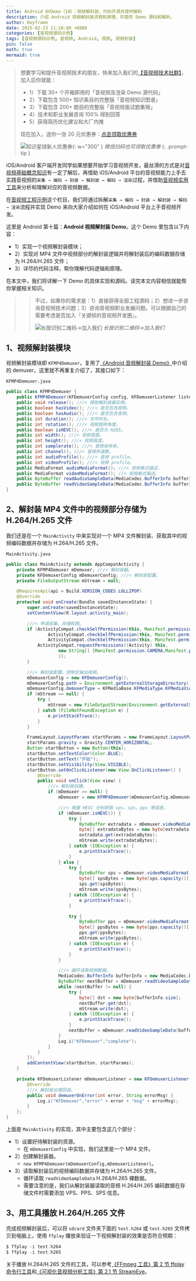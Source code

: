 ```yaml
---
title: Android AVDemo（10）：视频解封装，代码开源并提供解析
description: 介绍 Android 视频解封装流程和原理，并提供 Demo 源码和解析。
author: Keyframe
date: 2025-02-23 11:28:08 +0800
categories: [音视频源码示例]
tags: [音视频源码示例, 音视频, Android, 视频, 视频封装]
pin: false
math: true
mermaid: true
---
```


>想要学习和提升音视频技术的朋友，快来加入我们的<a href="https://t.zsxq.com/jRprT" target="_blank" rel="noopener noreferrer">【音视频技术社群】</a>，加入后你就能：
>
>- 1）下载 30+ 个开箱即用的「音视频及渲染 Demo 源代码」
>- 2）下载包含 500+ 知识条目的完整版「音视频知识图谱」
>- 3）下载包含 200+ 题目的完整版「音视频面试题集锦」
>- 4）技术和职业发展咨询 100% 得到回答
>- 5）获得简历优化建议和大厂内推
>  
>现在加入，送你一张 20 元优惠券：<a href="https://t.zsxq.com/jRprT" target="_blank" rel="noopener noreferrer">点击领取优惠券</a>
>
>![知识星球新人优惠券](assets/img/keyframe-zsxq-coupon.png){: w="300" }
>_微信扫码也可领取优惠券_
{: .prompt-tip }

iOS/Android 客户端开发同学如果想要开始学习音视频开发，最丝滑的方式是对[音视频基础概念知识](https://mp.weixin.qq.com/mp/appmsgalbum?__biz=MjM5MTkxOTQyMQ==&action=getalbum&album_id=2140155659944787969#wechat_redirect)有一定了解后，再借助 iOS/Android 平台的音视频能力上手去实践音视频的`采集 → 编码 → 封装 → 解封装 → 解码 → 渲染`过程，并借助[音视频实用工具](https://mp.weixin.qq.com/mp/appmsgalbum?__biz=MjM5MTkxOTQyMQ==&action=getalbum&album_id=2216997905264082945#wechat_redirect)来分析和理解对应的音视频数据。

在[音视频工程示例](https://mp.weixin.qq.com/mp/appmsgalbum?__biz=MjM5MTkxOTQyMQ==&action=getalbum&album_id=2273301900659851268#wechat_redirect)这个栏目，我们将通过拆解`采集 → 编码 → 封装 → 解封装 → 解码 → 渲染`流程并实现 Demo 来向大家介绍如何在 iOS/Android 平台上手音视频开发。

这里是 Android 第十篇：**Android 视频解封装 Demo**。这个 Demo 里包含以下内容：

- 1）实现一个视频解封装模块；
- 2）实现对 MP4 文件中视频部分的解封装逻辑并将解封装后的编码数据存储为 H.264/H.265 文件；
- 3）详尽的代码注释，帮你理解代码逻辑和原理。

在本文中，我们将详解一下 Demo 的具体实现和源码。读完本文内容相信就能帮你掌握相关知识。

>>不过，如果你的需求是：1）直接获得全部工程源码；2）想进一步咨询音视频技术问题；3）咨询音视频职业发展问题。可以根据自己的需要考虑是否加入『关键帧的音视频开发圈』。
>>
>>![长按识别二维码→加入我们](assets/img/keyframe-zsxq.png)
>>_长按识别二维码→加入我们_


## 1、视频解封装模块

视频解封装模块即 `KFMP4Demuxer`，复用了[《Android 音频解封装 Demo》](https://mp.weixin.qq.com/s/2tv6J-11FMjq3YCQoJC8eQ)中介绍的 demuxer，这里就不再重复介绍了，其接口如下：

`KFMP4Demuxer.java`

```java
public class KFMP4Demuxer {
    public KFMP4Demuxer(KFDemuxerConfig config, KFDemuxerListener listener); ///< 构造方法：配置 & 回调。
    public void release(); ///< 释放解封装器实例。
    public boolean hasVideo(); ///< 是否包含视频。
    public boolean hasAudio(); ///< 是否包含音频。
    public int duration(); ///< 文件时长。
    public int rotation(); ///< 视频旋转角度。
    public boolean isHEVC(); ///< 是否为 H265。
    public int width(); ///< 视频宽度。
    public int height(); ///< 视频高度。
    public int samplerate(); ///< 音频采样率。
    public int channel(); ///< 音频声道数。
    public int audioProfile(); ///< 音频 profile。
    public int videoProfile(); ///< 视频 profile。
    public MediaFormat audioMediaFormat(); ///< 音频格式描述。
    public MediaFormat videoMediaFormat(); //< 视频格式描述。
    public ByteBuffer readAudioSampleData(MediaCodec.BufferInfo bufferInfo); ///< 读取音频帧。
    public ByteBuffer readVideoSampleData(MediaCodec.BufferInfo bufferInfo); ///< 读取视频帧。
}
```



## 2、解封装 MP4 文件中的视频部分存储为 H.264/H.265 文件

我们还是在一个 `MainActivity` 中来实现对一个 MP4 文件解封装、获取其中的视频编码数据并存储为 H.264/H.265 文件。

`MainActivity.java`

```java
public class MainActivity extends AppCompatActivity {
    private KFMP4Demuxer mDemuxer; ///< 解封装器。
    private KFDemuxerConfig mDemuxerConfig; ///< 解封装配置。
    private FileOutputStream mStream = null;

    @RequiresApi(api = Build.VERSION_CODES.LOLLIPOP)
    @Override
    protected void onCreate(Bundle savedInstanceState) {
        super.onCreate(savedInstanceState);
        setContentView(R.layout.activity_main);

        ///< 申请采集、存储权限。
        if (ActivityCompat.checkSelfPermission(this, Manifest.permission.RECORD_AUDIO) != PackageManager.PERMISSION_GRANTED || ActivityCompat.checkSelfPermission(this, Manifest.permission.CAMERA) != PackageManager.PERMISSION_GRANTED ||
                ActivityCompat.checkSelfPermission(this, Manifest.permission.READ_EXTERNAL_STORAGE) != PackageManager.PERMISSION_GRANTED ||
                ActivityCompat.checkSelfPermission(this, Manifest.permission.WRITE_EXTERNAL_STORAGE) != PackageManager.PERMISSION_GRANTED) {
            ActivityCompat.requestPermissions((Activity) this,
                    new String[] {Manifest.permission.CAMERA,Manifest.permission.RECORD_AUDIO, Manifest.permission.READ_EXTERNAL_STORAGE, Manifest.permission.WRITE_EXTERNAL_STORAGE},
                    1);
        }

        ///< 解封装配置，控制仅输出视频。
        mDemuxerConfig = new KFDemuxerConfig();
        mDemuxerConfig.path = Environment.getExternalStorageDirectory().getPath() + "/2.mp4";
        mDemuxerConfig.demuxerType = KFMediaBase.KFMediaType.KFMediaVideo;
        if (mStream == null) {
            try {
                mStream = new FileOutputStream(Environment.getExternalStorageDirectory().getPath() + "/test.h264");
            } catch (FileNotFoundException e) {
                e.printStackTrace();
            }
        }

        FrameLayout.LayoutParams startParams = new FrameLayout.LayoutParams(200, 120);
        startParams.gravity = Gravity.CENTER_HORIZONTAL;
        Button startButton = new Button(this);
        startButton.setTextColor(Color.BLUE);
        startButton.setText("开始");
        startButton.setVisibility(View.VISIBLE);
        startButton.setOnClickListener(new View.OnClickListener() {
            @Override
            public void onClick(View view) {
                ///< 解封装创建。
                if (mDemuxer == null) {
                    mDemuxer = new KFMP4Demuxer(mDemuxerConfig,mDemuxerListener);

                    ///< 根据 HEVC 分别获取 vps、sps、pps 等信息。
                    if (mDemuxer.isHEVC()) {
                        try {
                            ByteBuffer extradata = mDemuxer.videoMediaFormat().getByteBuffer("csd-0");
                            byte[] extradataBytes = new byte[extradata.capacity()];
                            extradata.get(extradataBytes);
                            mStream.write(extradataBytes);
                        } catch (IOException e) {
                            e.printStackTrace();
                        }
                    } else {
                        try {
                            ByteBuffer sps = mDemuxer.videoMediaFormat().getByteBuffer("csd-0");
                            byte[] spsBytes = new byte[sps.capacity()];
                            sps.get(spsBytes);
                            mStream.write(spsBytes);
                        } catch (IOException e) {
                            e.printStackTrace();
                        }

                        try {
                            ByteBuffer pps = mDemuxer.videoMediaFormat().getByteBuffer("csd-1");
                            byte[] ppsBytes = new byte[pps.capacity()];
                            pps.get(ppsBytes);
                            mStream.write(ppsBytes);
                        } catch (IOException e) {
                            e.printStackTrace();
                        }
                    }

                    ///< 循环读取视频数据。
                    MediaCodec.BufferInfo bufferInfo = new MediaCodec.BufferInfo();
                    ByteBuffer nextBuffer = mDemuxer.readVideoSampleData(bufferInfo);
                    while (nextBuffer != null) {
                        try {
                            byte[] dst = new byte[bufferInfo.size];
                            nextBuffer.get(dst);
                            mStream.write(dst);
                        } catch (IOException e) {
                            e.printStackTrace();
                        }
                        nextBuffer = mDemuxer.readVideoSampleData(bufferInfo);
                    }
                    Log.i("KFDemuxer","complete");
                }
            }
        });
        addContentView(startButton, startParams);
    }

    private KFDemuxerListener mDemuxerListener = new KFDemuxerListener() {
        @Override
        ///< 解封装出错回调。
        public void demuxerOnError(int error, String errorMsg) {
            Log.i("KFDemuxer","error" + error + "msg" + errorMsg);
        }
    };
}
```



上面是 `MainActivity` 的实现，其中主要包含这几个部分：

- 1）设置好待解封装的资源。
	- 在 `mDemuxerConfig` 中实现，我们这里是一个 MP4 文件。
- 2）创建解封装器。
	- `new KFMP4Demuxer(mDemuxerConfig,mDemuxerListener)`。
- 3）读取解封装后的视频编码数据并存储为 H.264/H.265 文件。
	- 循环读取 `readVideoSampleData` H.264/H.265 裸数据。
	- 需要注意的是，我们从解封装器读取的音频 H.264/H.265 编码数据在存储文件时需要添加 VPS、PPS、SPS 信息。



## 3、用工具播放 H.264/H.265 文件

完成视频解封装后，可以将 `sdcard` 文件夹下面的 `test.h264` 或 `test.h265` 文件拷贝到电脑上，使用 `ffplay` 播放来验证一下视频解封装的效果是否符合预期：

```c
$ ffplay -i test.h264
$ ffplay -i test.h265
```

关于播放 H.264/H.265 文件的工具，可以参考[《FFmpeg 工具》第 2 节 ffplay 命令行工具](https://mp.weixin.qq.com/s/Rl7fxOP-YH37mQEvGxhfUA)和[《可视化音视频分析工具》第 2.1 节 StreamEye](https://mp.weixin.qq.com/s/jCYih3qgEIUctuWxn0aTGQ)。












